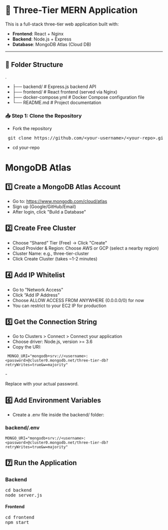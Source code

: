 # 🧱 Three-Tier MERN Application

This is a full-stack three-tier web application built with:

- **Frontend**: React + Nginx
- **Backend**: Node.js + Express
- **Database**: MongoDB Atlas (Cloud DB)

---

## 📁 Folder Structure

.
- ├── backend/ # Express.js backend API
- ├── frontend/ # React frontend (served via Nginx)
- ├── docker-compose.yml # Docker Compose configuration file
- └── README.md # Project documentation


### 📥 Step 1: Clone the Repository
- Fork the repository
<pre> git clone https://github.com/&lt;your-username&gt;/&lt;your-repo&gt;.git </pre>
- cd your-repo

# MongoDB Atlas

## 1️⃣ Create a MongoDB Atlas Account
- Go to: https://www.mongodb.com/cloud/atlas
- Sign up (Google/GitHub/Email)
- After login, click "Build a Database"

## 2️⃣ Create Free Cluster
- Choose “Shared” Tier (Free) → Click "Create"
- Cloud Provider & Region: Choose AWS or GCP (select a nearby region)
- Cluster Name: e.g., three-tier-cluster
- Click Create Cluster (takes ~1-2 minutes)

## 4️⃣ Add IP Whitelist
- Go to "Network Access"
- Click “Add IP Address”
- Choose ALLOW ACCESS FROM ANYWHERE (0.0.0.0/0) for now
- You can restrict to your EC2 IP for production

## 5️⃣ Get the Connection String
- Go to Clusters > Connect > Connect your application
- Choose driver: Node.js, version >= 3.6
- Copy the URI:
<pre><code> MONGO_URI="mongodb+srv://&lt;username&gt;:&lt;password&gt;@cluster0.mongodb.net/three-tier-db?retryWrites=true&amp;w=majority" </code></pre>- 
Replace <password> with your actual password.

## 6️⃣ Add Environment Variables
- Create a .env file inside the backend/ folder:

### backend/.env
<pre><code>MONGO_URI="mongodb+srv://&lt;username&gt;:&lt;password&gt;@cluster0.mongodb.net/three-tier-db?retryWrites=true&amp;w=majority" </code></pre>

## 7️⃣ Run the Application
### Backend
<pre>cd backend
node server.js</pre>
#### Frontend

<pre>cd frontend
npm start</pre>

